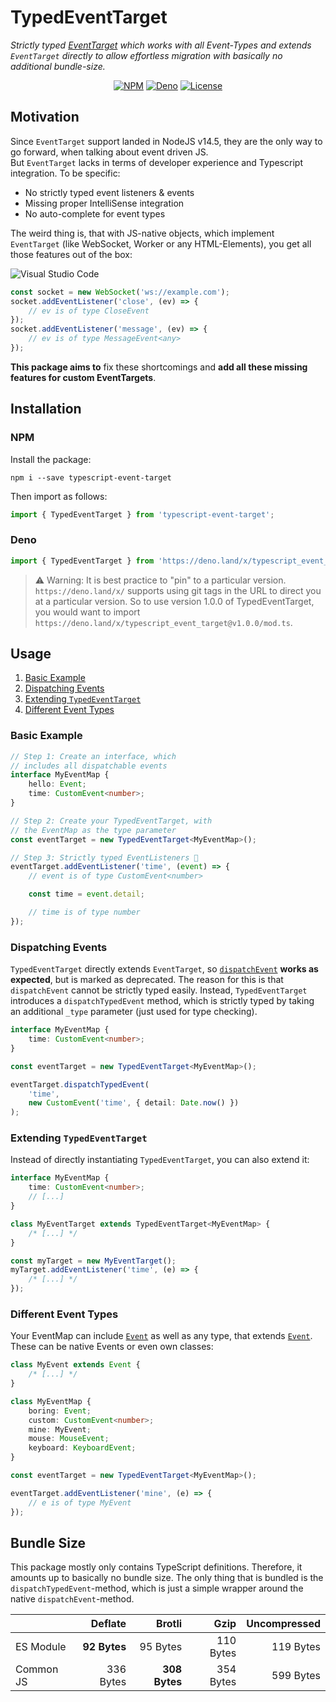 # TypedEventTarget

_Strictly typed [EventTarget](https://developer.mozilla.org/en-US/docs/Web/API/EventTarget) which works with all Event-Types and extends `EventTarget` directly to allow effortless migration with basically no additional bundle-size._

<div align="center">

[![NPM](https://img.shields.io/npm/v/typescript-event-target?style=flat-square)](https://npmjs.com/package/typescript-event-target)
[![Deno](https://img.shields.io/badge/available%20on-deno.land/x-lightgrey.svg?logo=deno&labelColor=black&style=flat-square)](https://deno.land/x/typescript_event_target/)
[![License](https://img.shields.io/github/license/derzade/typescript-event-target?style=flat-square)](/LICENSE)

</div>

## Motivation

Since `EventTarget` support landed in NodeJS v14.5, they are the only way to go forward, when talking about event driven JS.  
But `EventTarget` lacks in terms of developer experience and Typescript integration. To be specific:

-   No strictly typed event listeners & events
-   Missing proper IntelliSense integration
-   No auto-complete for event types

The weird thing is, that with JS-native objects, which implement `EventTarget` (like WebSocket, Worker or any HTML-Elements), you get all those features out of the box:

![Visual Studio Code](https://user-images.githubusercontent.com/12705416/197210563-c1be6c36-b016-4ef2-9ece-c149294f0bd1.png)

```ts
const socket = new WebSocket('ws://example.com');
socket.addEventListener('close', (ev) => {
    // ev is of type CloseEvent
});
socket.addEventListener('message', (ev) => {
    // ev is of type MessageEvent<any>
});
```

**This package aims to** fix these shortcomings and **add all these missing features for custom EventTargets**.

## Installation

### NPM

Install the package:

```
npm i --save typescript-event-target
```

Then import as follows:

```ts
import { TypedEventTarget } from 'typescript-event-target';
```

### Deno

```ts
import { TypedEventTarget } from 'https://deno.land/x/typescript_event_target/mod.ts';
```

> :warning: Warning: It is best practice to "pin" to a particular version. `https://deno.land/x/` supports using git tags in the URL to direct you at a particular version. So to use version 1.0.0 of TypedEventTarget, you would want to import `https://deno.land/x/typescript_event_target@v1.0.0/mod.ts`.

## Usage

1. [Basic Example](#basic-example)
1. [Dispatching Events](#dispatching-events)
1. [Extending `TypedEventTarget`](#extending-typedeventtarget)
1. [Different Event Types](#different-event-types)

### Basic Example

```ts
// Step 1: Create an interface, which
// includes all dispatchable events
interface MyEventMap {
    hello: Event;
    time: CustomEvent<number>;
}

// Step 2: Create your TypedEventTarget, with
// the EventMap as the type parameter
const eventTarget = new TypedEventTarget<MyEventMap>();

// Step 3: Strictly typed EventListeners 🎉
eventTarget.addEventListener('time', (event) => {
    // event is of type CustomEvent<number>

    const time = event.detail;

    // time is of type number
});
```

### Dispatching Events

`TypedEventTarget` directly extends `EventTarget`, so [`dispatchEvent`](https://developer.mozilla.org/en-US/docs/Web/API/EventTarget/dispatchEvent) **works as expected**, but is marked as deprecated. The reason for this is that `dispatchEvent` cannot be strictly typed easily. Instead, `TypedEventTarget` introduces a `dispatchTypedEvent` method, which is strictly typed by taking an additional `_type` parameter (just used for type checking).

```ts
interface MyEventMap {
    time: CustomEvent<number>;
}

const eventTarget = new TypedEventTarget<MyEventMap>();

eventTarget.dispatchTypedEvent(
    'time',
    new CustomEvent('time', { detail: Date.now() })
);
```

### Extending `TypedEventTarget`

Instead of directly instantiating `TypedEventTarget`, you can also extend it:

```ts
interface MyEventMap {
    time: CustomEvent<number>;
    // [...]
}

class MyEventTarget extends TypedEventTarget<MyEventMap> {
    /* [...] */
}

const myTarget = new MyEventTarget();
myTarget.addEventListener('time', (e) => {
    /* [...] */
});
```

### Different Event Types

Your EventMap can include [`Event`](https://developer.mozilla.org/en-US/docs/Web/API/Event) as well as any type, that extends [`Event`](https://developer.mozilla.org/en-US/docs/Web/API/Event). These can be native Events or even own classes:

```ts
class MyEvent extends Event {
    /* [...] */
}

class MyEventMap {
    boring: Event;
    custom: CustomEvent<number>;
    mine: MyEvent;
    mouse: MouseEvent;
    keyboard: KeyboardEvent;
}

const eventTarget = new TypedEventTarget<MyEventMap>();

eventTarget.addEventListener('mine', (e) => {
    // e is of type MyEvent
});
```

## Bundle Size

This package mostly only contains TypeScript definitions. Therefore, it amounts up to basically no bundle size. The only thing that is bundled is the `dispatchTypedEvent`-method, which is just a simple wrapper around the native `dispatchEvent`-method.

|           |      Deflate |        Brotli |      Gzip | Uncompressed |
| --------- | -----------: | ------------: | --------: | -----------: |
| ES Module | **92 Bytes** |      95 Bytes | 110 Bytes |    119 Bytes |
| Common JS |    336 Bytes | **308 Bytes** | 354 Bytes |    599 Bytes |
